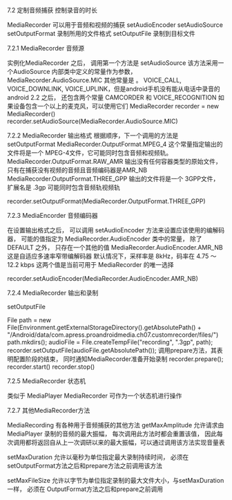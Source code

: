 7.2 定制音频捕获
控制录音的时长

MediaRecorder 可以用于音频和视频的捕获
setAudioEncoder
setAudioSource 
setOutputFormat   录制所用的文件格式
setOutputFile     录制到目标文件



7.2.1 MediaRecorder 音频源

实例化MediaRecorder 之后， 调用第一个方法是 setAudioSource
该方法采用一个AudioSource 内部类中定义的常量作为参数， MediaRecorder.AudioSource.MIC
其他常量是 。 VOICE_CALL,  VOICE_DOWNLINK,  VOICE_UPLINK，但是android手机没有能从电话中录音的
android 2.2 之后， 还包含两个常量  CAMCORDER 和 VOICE_RECOGNITION
如果设备包含一个以上的麦克风，可以使用它们
MediaRecorder recorder = new MediaRecorder()
recorder.setAudioSource(MediaRecorder.AudioSource.MIC)



7.2.2 MediaRecorder 输出格式
根据顺序，下一个调用的方法是 setOutputFormat
MediaRecorder.OutputFormat.MPEG_4      这个常量指定输出的文件将是一个 MPEG-4文件，它可能同时包含音频和视频轨。
MediaRecorder.OutputFormat.RAW_AMR   输出没有任何容器类型的原始文件，只有在捕获没有视频的音频且音频编码器是AMR_NB
MediaRecorder.OutputFormat.THREE_GPP 输出的文件将是一个 3GPP文件，扩展名是 .3gp  可能同时包含音频轨视频轨

recorder.setOutputFormat(MediaRecorder.OutputFormat.THREE_GPP)



7.2.3 MediaEncorder 音频编码器

在设置输出格式之后， 可以调用 setAudioEncoder 方法来设置应该使用的编解码器，
可能的值指定为 MediaRecorder.AudioEncoder 类中的常量， 除了 DEFAULT 之外， 
只存在一个其他的值 MediaRecorder.AudioEncoder.AMR_NB  这是自适应多速率窄带编解码器
默认情况下，采样率是 8kHz，码率在 4.75 ～ 12.2 kbps   这两个值是当前可用于 MediaRecorder 的唯一选择

recorder.setAudioEncoder(MediaRecorder.AudioEncoder.AMR_NB)


7.2.4 MediaRecorder 输出和录制

setOutputFile

File path = new File(Environment.getExternalStorageDirectory().getAbsolutePath() + "/Android/data/com.apress.proandroidmedia.ch07.customrecorder/files/")
path.mkdirs();
audioFile = File.createTempFile("recording", ".3gp", path);
recorder.setOutputFile(audioFile.getAbsolutePath());
调用prepare方法，其表明配置阶段的结束， 同时通知MediaRecorder准备开始录制
recorder.prepare();
recorder.start()
recorder.stop()


7.2.5  MediaRecorder 状态机

类似于 MediaPlayer
MediaRecorder 可作为一个状态机进行操作


7.2.7  其他MediaRecorder方法

MediaRecording 有各种用于音频捕获的其他方法
getMaxAmplitude 
允许请求由 MediaPlayer 录制的音频的最大振幅， 每次调用此方法时都会重置该值， 因此每次调用都将返回自从上一次调研以来的最大振幅，可以通过调用该方法实现音量表

setMaxDuration
允许以毫秒为单位指定最大录制持续时间， 必须在setOutputFormat方法之后和prepare方法之前调用该方法

setMaxFileSize
允许以字节为单位指定录制的最大文件大小，与setMaxDuration 一样， 必须在 OutputFormat方法之后和prepare之前调用